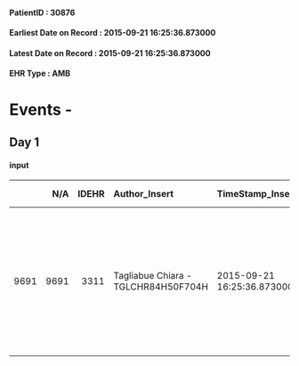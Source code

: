
#### PatientID : 30876
#### Earliest Date on Record : 2015-09-21 16:25:36.873000
#### Latest Date on Record : 2015-09-21 16:25:36.873000
#### EHR Type : AMB

# Events - 

## Day 1

#### input
|      |    N/A |   IDEHR | Author_Insert                       | TimeStamp_Insert           | EHRType   |   PatientID |   IDDigitalSignDocument | persone_vicine   |   Unnamed: 0_x.1 |   IDANAMNESI_SOCIALE | Patient   | FamigliaAltro   | Paziente_T   | FamigliaAltro_T   |   Non_Rilevabile_x.1 | Note_Non_Rilevabile_x.1   | opt_Problemi   | chk_competenza                                 | opt_paziente_a   | opt_famiglia_a   | opt_adeguatezza   | ds_note_ad                                                                                                                                | opt_paziente_solo   | opt_presente_assente   | Presenza_minori   | Caregiver_principale   | opt_capacita     | opt_risorse_ec   | opt_paziente_psi   | opt_Ins_vol   | ds_note_prio                                                                                                 | opt_paziente_ad   | opt_caregiver_ad   | opt_esenzione   | opt_inv_civile   |   ds_codice_es | Needs               | Fragility   | opt_indennita_acc   | opt_legge   | opt_famiglia_psi   |
|-----:|-------:|--------:|:------------------------------------|:---------------------------|:----------|------------:|------------------------:|:-----------------|-----------------:|---------------------:|:----------|:----------------|:-------------|:------------------|---------------------:|:--------------------------|:---------------|:-----------------------------------------------|:-----------------|:-----------------|:------------------|:------------------------------------------------------------------------------------------------------------------------------------------|:--------------------|:-----------------------|:------------------|:-----------------------|:-----------------|:-----------------|:-------------------|:--------------|:-------------------------------------------------------------------------------------------------------------|:------------------|:-------------------|:----------------|:-----------------|---------------:|:--------------------|:------------|:--------------------|:------------|:-------------------|
| 9691 |   9691 |    3311 | Tagliabue Chiara - TGLCHR84H50F704H | 2015-09-21 16:25:36.873000 | AMB       |       30876 |                  140866 | N/A              |             1460 |                 1009 | Si#1      | Si#1            | Si#1         | Si#1              |                    0 | NR                        | No#0           | competenza/capacit√† assistenziale caregiver#0 | Congruenti#1     | Congruenti#1     | No#0              | La paziente vive da sola, unico care giver una sorella che non se la sente di gestire la situazione in rapida evoluzione clinica, da sola | Si#1                | Presente#1             | No#0              | sister                 | Incrementabile#1 | Adeguate#1       | No#0               | No#0          | La sorella chiede il ricovero in hospice della paziente per aiuto nell'accompagnamento nella fase terminale. | Totale#2          | Totale#2           | Si#1            | No#0             |             48 | Clinici#0;Sociali#1 | nessuna#0   | No#0                | No#0        | No#0               |


